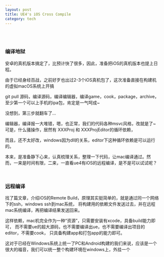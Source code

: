 ```yaml
---
layout: post
title: UE4's iOS Cross Compile
category: tech
---
```


<br>
<br>

### 编译地狱

安卓的真机版本搞定了，比预计快了很多，因此，准备把iOS的真机版本也提上日程。

由于已经身经百战，之前好歹也出过2-3个iOS真机包了，这次准备直接在构建机的虚拟macOS系统上开搞

git pull 源码，编译源码，编译编辑器，编译game，cook，package，archive，至少第一个可以上手机的ipa包，肯定是一气呵成~

没想到，第三步就翻车了...

编辑器，编译报一大堆错，嗯，也正常，我们的代码各种msvc风格，改就是了~ 可是，什么骚操作，居然有 XXXProj 和 XXXProjEditor的循环依赖，

而且，还不太好改，windows因为dll的关系，editor下这种循环依赖是可以运行的。

本来，是准备静下心来，认真梳理关系，整理一下代码，让mac编译通过。然而，一来是时间有限，二来，一直看ue4有iOS的远程编译，是不是可以试试呢？

<br>

### 远程编译

找了篇文章，介绍iOS的Remote Build，原理其实挺简单的，就是通过同一个网络下的ssh，windows ssh到mac系统，
将构建用的依赖文件发送过去，并在远程mac系统编译，再把编译结果发送回来。

这样依赖，mac机完全作为一种“资源”，只需要安装有xcode，具备build能力即可，
而不需要ue的超大源码，也不需要编译出ue，也不需要编译出项目的editor，不需要cook，
只具备构建app和打包app的能力即可。

这对于已经在Windows系统上统一了PC和Android构建的我们来说，应该是一个很大的福音，我们可以统一整个构建环境在windows上，外挂一个

